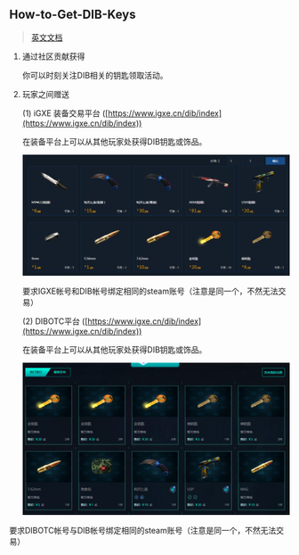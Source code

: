 ## How-to-Get-DIB-Keys

> [英文文档](./README.md)

1. 通过社区贡献获得

   你可以时刻关注DIB相关的钥匙领取活动。

2. 玩家之间赠送

   (1) iGXE 装备交易平台 ([https://www.igxe.cn/dib/index](https://www.igxe.cn/dib/index))

   在装备平台上可以从其他玩家处获得DIB钥匙或饰品。

   ![1.png](./images/1.png)

   要求IGXE帐号和DIB帐号绑定相同的steam账号（注意是同一个，不然无法交易）

   (2) DIBOTC平台 ([https://www.igxe.cn/dib/index](https://www.igxe.cn/dib/index))

   在装备平台上可以从其他玩家处获得DIB钥匙或饰品。

   ![2.png](./images/2.png)

  要求DIBOTC帐号与DIB帐号绑定相同的steam账号（注意是同一个，不然无法交易）
